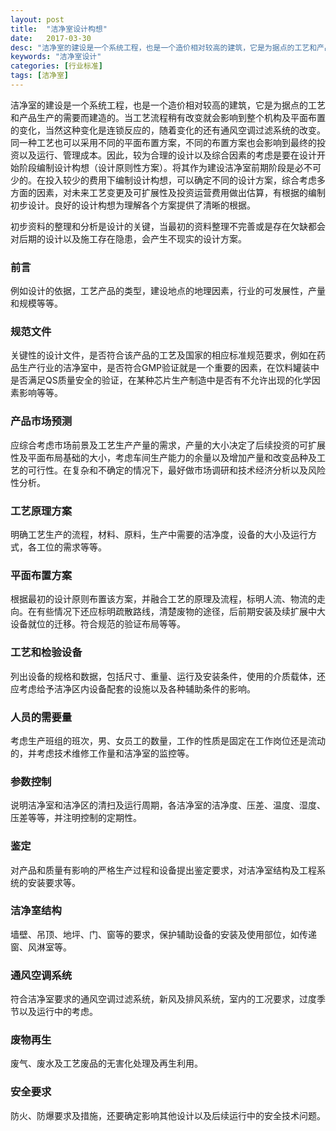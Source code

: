 ```yaml
---
layout: post
title:  "洁净室设计构想"
date:   2017-03-30
desc: "洁净室的建设是一个系统工程，也是一个造价相对较高的建筑，它是为据点的工艺和产品生产的需要而建造的。"
keywords: "洁净室设计"
categories: [行业标准]
tags: [洁净室]
---
```


洁净室的建设是一个系统工程，也是一个造价相对较高的建筑，它是为据点的工艺和产品生产的需要而建造的。当工艺流程稍有改变就会影响到整个机构及平面布置的变化，当然这种变化是连锁反应的，随着变化的还有通风空调过滤系统的改变。同一种工艺也可以采用不同的平面布置方案，不同的布置方案也会影响到最终的投资以及运行、管理成本。因此，较为合理的设计以及综合因素的考虑是要在设计开始阶段编制设计构想（设计原则性方案）。将其作为建设洁净室前期阶段是必不可少的。在投入较少的费用下编制设计构想，可以确定不同的设计方案，综合考虑多方面的因素，对未来工艺变更及可扩展性及投资运营费用做出估算，有根据的编制初步设计。良好的设计构想为理解各个方案提供了清晰的根据。

初步资料的整理和分析是设计的关键，当最初的资料整理不完善或是存在欠缺都会对后期的设计以及施工存在隐患，会产生不现实的设计方案。

### 前言

例如设计的依据，工艺产品的类型，建设地点的地理因素，行业的可发展性，产量和规模等等。

### 规范文件

关键性的设计文件，是否符合该产品的工艺及国家的相应标准规范要求，例如在药品生产行业的洁净室中，是否符合GMP验证就是一个重要的因素，在饮料罐装中是否满足QS质量安全的验证，在某种芯片生产制造中是否有不允许出现的化学因素影响等等。

### 产品市场预测

应综合考虑市场前景及工艺生产产量的需求，产量的大小决定了后续投资的可扩展性及平面布局基础的大小，考虑车间生产能力的余量以及增加产量和改变品种及工艺的可行性。在复杂和不确定的情况下，最好做市场调研和技术经济分析以及风险性分析。

### 工艺原理方案

明确工艺生产的流程，材料、原料，生产中需要的洁净度，设备的大小及运行方式，各工位的需求等等。

### 平面布置方案

根据最初的设计原则布置该方案，并融合工艺的原理及流程，标明人流、物流的走向。在有些情况下还应标明疏散路线，清楚废物的途径，后前期安装及续扩展中大设备就位的迁移。符合规范的验证布局等等。

### 工艺和检验设备

列出设备的规格和数据，包括尺寸、重量、运行及安装条件，使用的介质载体，还应考虑给予洁净区内设备配套的设施以及各种辅助条件的影响。

### 人员的需要量

考虑生产班组的班次，男、女员工的数量，工作的性质是固定在工作岗位还是流动的，并考虑技术维修工作量和洁净室的监控等。

### 参数控制

说明洁净室和洁净区的清扫及运行周期，各洁净室的洁净度、压差、温度、湿度、压差等等，并注明控制的定期性。

### 鉴定

对产品和质量有影响的严格生产过程和设备提出鉴定要求，对洁净室结构及工程系统的安装要求等。

### 洁净室结构

墙壁、吊顶、地坪、门、窗等的要求，保护辅助设备的安装及使用部位，如传递窗、风淋室等。

### 通风空调系统

符合洁净室要求的通风空调过滤系统，新风及排风系统，室内的工况要求，过度季节以及运行中的考虑。

### 废物再生

废气、废水及工艺废品的无害化处理及再生利用。

### 安全要求

防火、防爆要求及措施，还要确定影响其他设计以及后续运行中的安全技术问题。